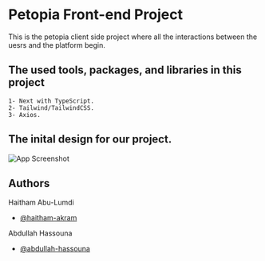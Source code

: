 
# Petopia Front-end Project

This is the petopia client side project where all the interactions between the uesrs and the platform begin.

## The used tools, packages, and libraries in this project

    1- Next with TypeScript.
    2- Tailwind/TailwindCSS.
    3- Axios.

## The inital design for our project.

![App Screenshot](https://camo.githubusercontent.com/111e1c9865da5667ad15542260e85b9613a1913bc53fd575bb073eaaab5ea684/68747470733a2f2f692e696d6775722e636f6d2f6277525356556e2e706e67)
    
    




## Authors
Haitham Abu-Lumdi
- [@haitham-akram](https://www.github.com/haitham-akram)

Abdullah Hassouna
- [@abdullah-hassouna](https://www.github.com/abdullah-hassouna)

